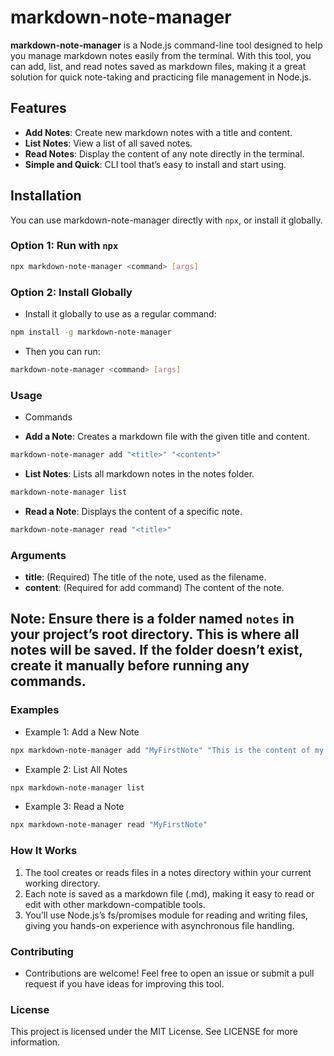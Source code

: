 # markdown-note-manager
**markdown-note-manager** is a Node.js command-line tool designed to help you manage markdown notes easily from the terminal. With this tool, you can add, list, and read notes saved as markdown files, making it a great solution for quick note-taking and practicing file management in Node.js.

## Features
- **Add Notes**: Create new markdown notes with a title and content.
- **List Notes**: View a list of all saved notes.
- **Read Notes**: Display the content of any note directly in the terminal.
- **Simple and Quick**: CLI tool that’s easy to install and start using.

## Installation
You can use markdown-note-manager directly with `npx`, or install it globally.

### Option 1: Run with `npx`

```bash
npx markdown-note-manager <command> [args]
```

### Option 2: Install Globally
- Install it globally to use as a regular command:

```bash
npm install -g markdown-note-manager
```

- Then you can run:

```bash
markdown-note-manager <command> [args]
```

### Usage

- Commands

- **Add a Note**: Creates a markdown file with the given title and content.
```bash
markdown-note-manager add "<title>" "<content>"
```

- **List Notes**: Lists all markdown notes in the notes folder.
```bash
markdown-note-manager list
```

- **Read a Note**: Displays the content of a specific note.
```bash
markdown-note-manager read "<title>"
```

### Arguments
- **title**: (Required) The title of the note, used as the filename.
- **content**: (Required for add command) The content of the note.

## Note: Ensure there is a folder named `notes` in your project’s root directory. This is where all notes will be saved. If the folder doesn’t exist, create it manually before running any commands.

### Examples

- Example 1: Add a New Note

```bash
npx markdown-note-manager add "MyFirstNote" "This is the content of my first note."
```

- Example 2: List All Notes

```bash
npx markdown-note-manager list
```

- Example 3: Read a Note

```bash
npx markdown-note-manager read "MyFirstNote"
```

### How It Works
1. The tool creates or reads files in a notes directory within your current working directory.
2. Each note is saved as a markdown file (.md), making it easy to read or edit with other markdown-compatible tools.
3. You’ll use Node.js’s fs/promises module for reading and writing files, giving you hands-on experience with asynchronous file handling.

### Contributing
- Contributions are welcome! Feel free to open an issue or submit a pull request if you have ideas for improving this tool.

### License
This project is licensed under the MIT License. See LICENSE for more information.